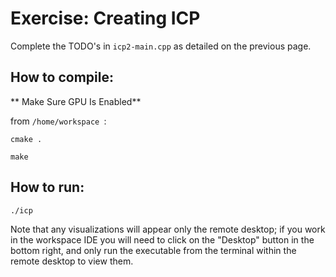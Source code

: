 # Exercise: Creating ICP

Complete the TODO's in `icp2-main.cpp` as detailed on the previous page.

## How to compile:

** Make Sure GPU Is Enabled**

from `/home/workspace `:

`cmake .`

`make`

## How to run:
`./icp`

Note that any visualizations will appear only the remote desktop; if you work in the workspace IDE you will need to click on the "Desktop" button in the bottom right, and only run the executable from the terminal within the remote desktop to view them.